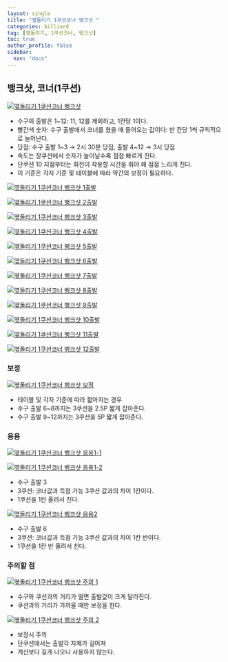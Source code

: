 ```yaml
---
layout: single
title: "옆돌리기 1쿠션코너 뱅크샷 "
categories: billiard
tag: [옆돌리기, 1쿠션코너, 뱅크샷] 
toc: true
author_profile: false
sidebar:
  nav: "docs"
---
```


## 뱅크샷, 코너(1쿠션)
[![옆돌리기 1쿠션코너 뱅크샷](/images/옆돌리기_1쿠션코너_뱅크샷.png)](/images/옆돌리기_1쿠션코너_뱅크샷.png)
- 수구의 출발은 1~12: 11, 12를 제외하고, 1칸당 1이다.
- 빨간색 숫자: 수구 출발에서 코너를 쳤을 때 들어오는 값이다: 반 칸당 1씩 규칙적으로 늘어난다.
- 당점: 수구 출발 1~3 → 2시 30분 당점, 출발 4~12 → 3시 당점
- 속도는 장쿠션에서 숫자가 늘어날수록 점점 빠르게 친다.
- 단쿠션 10 지점부터는 회전이 작용할 시간을 줘야 해 점점 느리게 친다.
- 이 기준은 각자 기준 및 테이블에 따라 약간의 보정이 필요하다.


[![옆돌리기 1쿠션코너 뱅크샷 1출발](/images/옆돌리기_1쿠션코너_뱅크샷_1출발.png)](/images/옆돌리기_1쿠션코너_뱅크샷_1출발.png)

[![옆돌리기 1쿠션코너 뱅크샷 2출발](/images/옆돌리기_1쿠션코너_뱅크샷_2출발.png)](/images/옆돌리기_1쿠션코너_뱅크샷_2출발.png)

[![옆돌리기 1쿠션코너 뱅크샷 3출발](/images/옆돌리기_1쿠션코너_뱅크샷_3출발.png)](/images/옆돌리기_1쿠션코너_뱅크샷_3출발.png)

[![옆돌리기 1쿠션코너 뱅크샷 4출발](/images/옆돌리기_1쿠션코너_뱅크샷_4출발.png)](/images/옆돌리기_1쿠션코너_뱅크샷_4출발.png)

[![옆돌리기 1쿠션코너 뱅크샷 5출발](/images/옆돌리기_1쿠션코너_뱅크샷_5출발.png)](/images/옆돌리기_1쿠션코너_뱅크샷_5출발.png)

[![옆돌리기 1쿠션코너 뱅크샷 6출발](/images/옆돌리기_1쿠션코너_뱅크샷_6출발.png)](/images/옆돌리기_1쿠션코너_뱅크샷_6출발.png)

[![옆돌리기 1쿠션코너 뱅크샷 7출발](/images/옆돌리기_1쿠션코너_뱅크샷_7출발.png)](/images/옆돌리기_1쿠션코너_뱅크샷_7출발.png)

[![옆돌리기 1쿠션코너 뱅크샷 8출발](/images/옆돌리기_1쿠션코너_뱅크샷_8출발.png)](/images/옆돌리기_1쿠션코너_뱅크샷_8출발.png)

[![옆돌리기 1쿠션코너 뱅크샷 9출발](/images/옆돌리기_1쿠션코너_뱅크샷_9출발.png)](/images/옆돌리기_1쿠션코너_뱅크샷_9출발.png)

[![옆돌리기 1쿠션코너 뱅크샷 10출발](/images/옆돌리기_1쿠션코너_뱅크샷_10출발.png)](/images/옆돌리기_1쿠션코너_뱅크샷_10출발.png)

[![옆돌리기 1쿠션코너 뱅크샷 11출발](/images/옆돌리기_1쿠션코너_뱅크샷_11출발.png)](/images/옆돌리기_1쿠션코너_뱅크샷_11출발.png)

[![옆돌리기 1쿠션코너 뱅크샷 12출발](/images/옆돌리기_1쿠션코너_뱅크샷_12출발.png)](/images/옆돌리기_1쿠션코너_뱅크샷_12출발.png)

### 보정
[![옆돌리기 1쿠션코너 뱅크샷 보정](/images/옆돌리기_1쿠션코너_뱅크샷_보정.png)](/images/옆돌리기_1쿠션코너_뱅크샷_보정.png)
- 테이블 및 각자 기준에 따라 짧아지는 경우
- 수구 출발 6~8까지는 3쿠션을 2.5P 짧게 잡아준다.
- 수구 출발 9~12까지는 3쿠션을 5P 짧게 잡아준다.

### 응용
[![옆돌리기 1쿠션코너 뱅크샷 응용1-1](/images/옆돌리기_1쿠션코너_뱅크샷_응용1-1.png)](/images/옆돌리기_1쿠션코너_뱅크샷_응용1-1.png)

[![옆돌리기 1쿠션코너 뱅크샷 응용1-2](/images/옆돌리기_1쿠션코너_뱅크샷_응용1-2.png)](/images/옆돌리기_1쿠션코너_뱅크샷_응용1-2.png)
- 수구 출발 3
- 3쿠션: 코너값과 득점 가능 3쿠션 값과의 차이 1칸이다.
- 1쿠션을 1칸 올려서 친다.

[![옆돌리기 1쿠션코너 뱅크샷 응용2](/images/옆돌리기_1쿠션코너_뱅크샷_응용2.png)](/images/옆돌리기_1쿠션코너_뱅크샷_응용2.png)
- 수구 출발 6
- 3쿠션: 코너값과 득점 가능 3쿠션 값과의 차이 1칸 반이다.
- 1쿠션을 1칸 반 올려서 친다.

### 주의할 점
[![옆돌리기 1쿠션코너 뱅크샷 주의 1](/images/옆돌리기_1쿠션코너_뱅크샷_주의1.png)](/images/옆돌리기_1쿠션코너_뱅크샷_주의1.png)
- 수구와 쿠션과의 거리가 멀면 출발값이 크게 달라진다.
- 쿠션과의 거리가 가까울 때만 보정을 한다.

[![옆돌리기 1쿠션코너 뱅크샷 주의 2](/images/옆돌리기_1쿠션코너_뱅크샷_주의2.png)](/images/옆돌리기_1쿠션코너_뱅크샷_주의2.png)
- 보정시 주의
- 단쿠션에서는 출발각 자체가 길어져 
- 계산보다 길게 나오니 사용하지 않는다.
